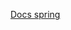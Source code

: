 [Docs spring](https://docs.spring.io/spring-security/site/docs/5.2.12.RELEASE/reference/html/oauth2.html)